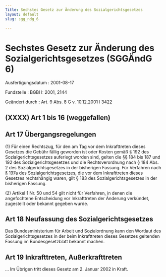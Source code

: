 ```yaml
---
Title: Sechstes Gesetz zur Änderung des Sozialgerichtsgesetzes
layout: default
slug: sgg_ndg_6

---
```


# Sechstes Gesetz zur Änderung des Sozialgerichtsgesetzes (SGGÄndG 6)

Ausfertigungsdatum
:   2001-08-17

Fundstelle
:   BGBl I: 2001, 2144

Geändert durch
:   Art. 9 Abs. 8 G v. 10.12.2001 I 3422


## (XXXX) Art 1 bis 16 (weggefallen)


## Art 17 Übergangsregelungen

(1) Für einen Rechtszug, für den am Tag vor dem Inkrafttreten dieses
Gesetzes die Gebühr fällig geworden ist oder Kosten gemäß § 192 des
Sozialgerichtsgesetzes auferlegt worden sind, gelten die §§ 184 bis
187 und 192 des Sozialgerichtsgesetzes und die Rechtsverordnung nach §
184 Abs. 2 des Sozialgerichtsgesetzes in der bisherigen Fassung. Für
Verfahren nach § 197a des Sozialgerichtsgesetzes, die vor dem
Inkrafttreten dieses Gesetzes rechtshängig waren, gilt § 183 des
Sozialgerichtsgesetzes in der bisherigen Fassung.

(2) Artikel 1 Nr. 50 und 54 gilt nicht für Verfahren, in denen die
angefochtene Entscheidung vor Inkrafttreten der Änderung verkündet,
zugestellt oder bekannt gegeben wurde.


## Art 18 Neufassung des Sozialgerichtsgesetzes

Das Bundesministerium für Arbeit und Sozialordnung kann den Wortlaut
des Sozialgerichtsgesetzes in der beim Inkrafttreten dieses Gesetzes
geltenden Fassung im Bundesgesetzblatt bekannt machen.


## Art 19 Inkrafttreten, Außerkrafttreten

... Im Übrigen tritt dieses Gesetz am 2. Januar 2002 in Kraft.

